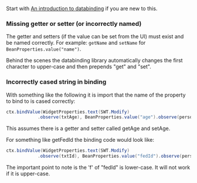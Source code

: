 Start with [An introduction to databinding](An-Introduction-to-Databinding) if you are new to this.

### Missing getter or setter (or incorrectly named)

The getter and setters (if the value can be set from the UI) must exist and be named correctly. For example: `getName` and `setName` for `BeanProperties.value("name")`.

Behind the scenes the databinding library automatically changes the first character to upper-case and then prepends "get" and "set". 

### Incorrectly cased string in binding

With something like the following it is import that the name of the property to bind to is cased correctly:
```java
ctx.bindValue(WidgetProperties.text(SWT.Modify)
            .observe(txtAge), BeanProperties.value("age").observe(person));
```

This assumes there is a getter and setter called getAge and setAge.

For something like getFedId the binding code would look like:

```java
ctx.bindValue(WidgetProperties.text(SWT.Modify)
            .observe(txtId), BeanProperties.value("fedId").observe(person));
```
The important point to note is the 'f' of "fedId" is lower-case. It will not work if it is upper-case.
